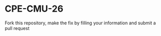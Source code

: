 # CPE-CMU-26
Fork this repository, make the fix by filling your information and submit a pull request

